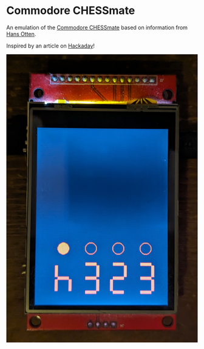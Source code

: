 # Commodore CHESSmate

An emulation of the [Commodore CHESSmate]() based on information from 
[Hans Otten](http://retro.hansotten.nl/6502-sbc/6530-6532/chessmate/).

Inspired by an article on [Hackaday](https://hackaday.com/2023/11/14/the-quaint-history-of-the-commodore-chessmate/)!

![E2-E4](docs/e2e4.png)

